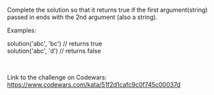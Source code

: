 Complete the solution so that it returns true if the first argument(string) passed in ends with the 2nd argument (also a string).

Examples:

solution('abc', 'bc') // returns true <br> 
solution('abc', 'd') // returns false

<br>

Link to the challenge on Codewars:<br>
https://www.codewars.com/kata/51f2d1cafc9c0f745c00037d
